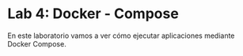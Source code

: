# Lab 4: Docker - Compose

En este laboratorio vamos a ver cómo ejecutar aplicaciones mediante Docker Compose.
